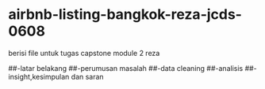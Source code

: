 # airbnb-listing-bangkok-reza-jcds-0608
berisi file untuk tugas capstone module 2 reza

##-latar belakang
##-perumusan masalah
##-data cleaning
##-analisis
##-insight,kesimpulan dan saran
